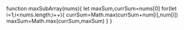 function maxSubArray(nums){
let maxSum,currSum=nums[0]
for(let i=1;i<nums.length;i++){
currSum=Math.max(currSum+num[i],num[i])
maxSum=Math.max(currSum,maxSum)
}
}
